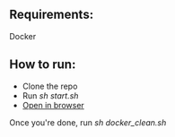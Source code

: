 ## Requirements:

Docker

## How to run:

- Clone the repo
- Run *sh start.sh*
- [Open in browser](localhost:8888)

Once you're done, run *sh docker_clean.sh*